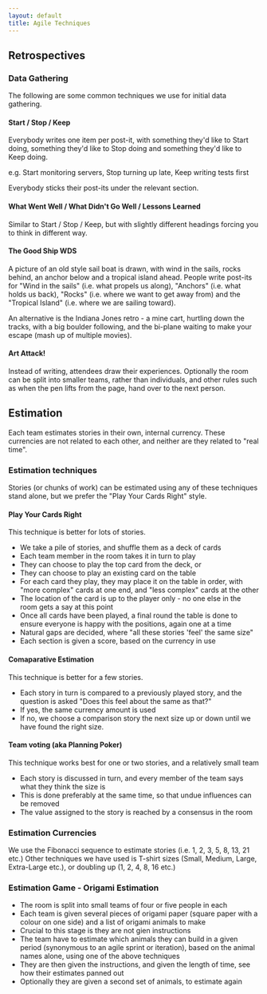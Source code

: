 ```yaml
---
layout: default
title: Agile Techniques
---
```


## Retrospectives 

### Data Gathering

The following are some common techniques we use for initial data gathering.

#### Start / Stop / Keep

Everybody writes one item per post-it, with something they'd like to Start doing, something they'd like to Stop doing and something they'd like to Keep doing.

e.g. Start monitoring servers, Stop turning up late, Keep writing tests first

Everybody sticks their post-its under the relevant section.

#### What Went Well / What Didn't Go Well / Lessons Learned

Similar to Start / Stop / Keep, but with slightly different headings forcing you to think in different way.

#### The Good Ship WDS

A picture of an old style sail boat is drawn, with wind in the sails, rocks behind, an anchor below and a tropical island ahead.  People write post-its for "Wind in the sails" (i.e. what propels us along), "Anchors" (i.e. what holds us back), "Rocks" (i.e. where we want to get away from) and the "Tropical Island" (i.e. where we are sailing toward).

An alternative is the Indiana Jones retro - a mine cart, hurtling down the tracks, with a big boulder following, and the bi-plane waiting to make your escape (mash up of multiple movies).

#### Art Attack!

Instead of writing, attendees draw their experiences.  Optionally the room can be split into smaller teams, rather than individuals, and other rules such as when the pen lifts from the page, hand over to the next person.

## Estimation

Each team estimates stories in their own, internal currency.  These currencies are not related to each other, and neither are they related to "real time".

### Estimation techniques

Stories (or chunks of work) can be estimated using any of these techniques stand alone, but we prefer the "Play Your Cards Right" style.  

#### Play Your Cards Right

This technique is better for lots of stories.

* We take a pile of stories, and shuffle them as a deck of cards
* Each team member in the room takes it in turn to play
 * They can choose to play the top card from the deck, or
 * They can choose to play an existing card on the table
* For each card they play, they may place it on the table in order, with "more complex" cards at one end, and "less complex" cards at the other
 * The location of the card is up to the player only - no one else in the room gets a say at this point
* Once all cards have been played, a final round the table is done to ensure everyone is happy with the positions, again one at a time
* Natural gaps are decided, where "all these stories 'feel' the same size"
* Each section is given a score, based on the currency in use

#### Comaparative Estimation

This technique is better for a few stories.

* Each story in turn is compared to a previously played story, and the question is asked "Does this feel about the same as that?"
 * If yes, the same currency amount is used
 * If no, we choose a comparison story the next size up or down until we have found the right size.

#### Team voting (aka Planning Poker)

This technique works best for one or two stories, and a relatively small team

* Each story is discussed in turn, and every member of the team says what they think the size is
 * This is done preferably at the same time, so that undue influences can be removed
* The value assigned to the story is reached by a consensus in the room

### Estimation Currencies

We use the Fibonacci sequence to estimate stories (i.e. 1, 2, 3, 5, 8, 13, 21 etc.)
Other techniques we have used is T-shirt sizes (Small, Medium, Large, Extra-Large etc.), or doubling up (1, 2, 4, 8, 16 etc.)

### Estimation Game - Origami Estimation

* The room is split into small teams of four or five people in each
* Each team is given several pieces of origami paper (square paper with a colour on one side) and a list of origami animals to make
 * Crucial to this stage is they are not gien instructions
* The team have to estimate which animals they can build in a given period (synonymous to an agile sprint or iteration), based on the animal names alone, using one of the above techniques
* They are then given the instructions, and given the length of time, see how their estimates panned out
* Optionally they are given a second set of animals, to estimate again